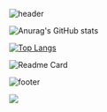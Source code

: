 ![header](https://capsule-render.vercel.app/api?type=soft&color=auto&height=120&section=header&text=Han&fontSize=30&fontcolor=d6ace6)

![Anurag's GitHub stats](https://github-readme-stats.vercel.app/api?username=hanseongyun&show_icons=true&theme=tokyonight)

[![Top Langs](https://github-readme-stats.vercel.app/api/top-langs/?username=hanseongyun)](https://github.com/anuraghazra/github-readme-stats)

![Readme Card](https://github-readme-stats.vercel.app/api/pin/?username=hanseongyun&repo=github-readme-stats)

![footer](https://capsule-render.vercel.app/api?type=soft&color=auto&section=footer)

<img src="https://img.shields.io/badge/Apple-E4405F?style=flat-square&logo=Apple&logoColor=white"/></a>

<!--
**Hanseongyun/Hanseongyun** is a ✨ _special_ ✨ repository because its `README.md` (this file) appears on your GitHub profile.

Here are some ideas to get you started:

- 🔭 I’m currently working on ...
- 🌱 I’m currently learning ...
- 👯 I’m looking to collaborate on ...
- 🤔 I’m looking for help with ...
- 💬 Ask me about ...
- 📫 How to reach me: ...
- 😄 Pronouns: ...
- ⚡ Fun fact: ...
-->
